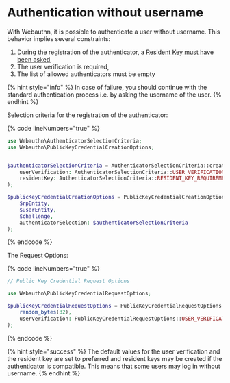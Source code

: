 # Authentication without username

With Webauthn, it is possible to authenticate a user without username. This behavior implies several constraints:

1. During the registration of the authenticator, a [Resident Key must have been asked](authenticator-selection-criteria.md#resident-key),
2. The user verification is required,
3. The list of allowed authenticators must be empty

{% hint style="info" %}
In case of failure, you should continue with the standard authentication process i.e. by asking the username of the user.
{% endhint %}

Selection criteria for the registration of the authenticator:

{% code lineNumbers="true" %}
```php
use Webauthn\AuthenticatorSelectionCriteria;
use Webauthn\PublicKeyCredentialCreationOptions;


$authenticatorSelectionCriteria = AuthenticatorSelectionCriteria::create(
    userVerification: AuthenticatorSelectionCriteria::USER_VERIFICATION_REQUIREMENT_REQUIRED,
    residentKey: AuthenticatorSelectionCriteria::RESIDENT_KEY_REQUIREMENT_REQUIRED,
);

$publicKeyCredentialCreationOptions = PublicKeyCredentialCreationOptions::create(
    $rpEntity,
    $userEntity,
    $challenge,
    authenticatorSelection: $authenticatorSelectionCriteria
);
```
{% endcode %}

The Request Options:

{% code lineNumbers="true" %}
```php
// Public Key Credential Request Options

use Webauthn\PublicKeyCredentialRequestOptions;

$publicKeyCredentialRequestOptions = PublicKeyCredentialRequestOptions::create(
    random_bytes(32),
    userVerification: PublicKeyCredentialRequestOptions::USER_VERIFICATION_REQUIREMENT_REQUIRED
);
```
{% endcode %}

{% hint style="success" %}
The default values for the user verification and the resident key are set to preferred and resident keys may be created if the authenticator is compatible. This means that some users may log in without username.
{% endhint %}
